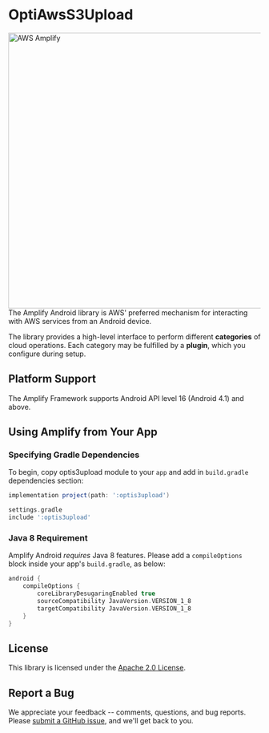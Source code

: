 # OptiAwsS3Upload
<img src="https://s3.amazonaws.com/aws-mobile-hub-images/aws-amplify-logo.png" alt="AWS Amplify" width="550">
The Amplify Android library is AWS' preferred mechanism for interacting
with AWS services from an Android device.

The library provides a high-level interface to perform different
**categories** of cloud operations. Each category may be fulfilled by a
**plugin**, which you configure during setup.

## Platform Support

The Amplify Framework supports Android API level 16 (Android 4.1) and above.

## Using Amplify from Your App
### Specifying Gradle Dependencies

To begin, copy optis3upload module to your `app` and add in `build.gradle`
dependencies section:
```groovy
implementation project(path: ':optis3upload')

settings.gradle
include ':optis3upload'
```
### Java 8 Requirement

Amplify Android _requires_ Java 8 features. Please add a `compileOptions`
block inside your app's `build.gradle`, as below:

```gradle
android {
    compileOptions {
        coreLibraryDesugaringEnabled true
        sourceCompatibility JavaVersion.VERSION_1_8
        targetCompatibility JavaVersion.VERSION_1_8
    }
}
```

## License

This library is licensed under the [Apache 2.0 License](./LICENSE).

## Report a Bug

We appreciate your feedback -- comments, questions, and bug reports. Please
[submit a GitHub issue](https://github.com/jaiobs/OptiAwsS3Upload/issues),
and we'll get back to you.
